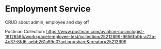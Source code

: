 # Employment Service
CRUD about admin, employee and day off

Postman Collection:
https://www.postman.com/aviation-cosmologist-18126565/workspace/employee-test/collection/25212699-9656fb0b-a72a-4c37-8fd6-aebb261a99c0?action=share&creator=25212699
